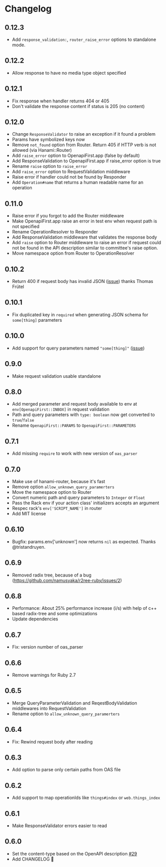 # Changelog

## 0.12.3
- Add `response_validation:`, `router_raise_error` options to standalone mode.

## 0.12.2
- Allow response to have no media type object specified

## 0.12.1
- Fix response when handler returns 404 or 405
- Don't validate the response content if status is 205 (no content)

## 0.12.0
- Change `ResponseValidator` to raise an exception if it found a problem
- Params have symbolized keys now
- Remove `not_found` option from Router. Return 405 if HTTP verb is not allowed (via Hanami::Router)
- Add `raise_error` option to OpenapiFirst.app (false by default)
- Add ResponseValidation to OpenapiFirst.app if raise_error option is true
- Rename `raise` option to `raise_error`
- Add `raise_error` option to RequestValidation middleware
- Raise error if handler could not be found by Responder
- Add `Operation#name` that returns a human readable name for an operation

## 0.11.0
- Raise error if you forgot to add the Router middleware
- Make OpenapiFirst.app raise an error in test env when request path is not specified
- Rename OperationResolver to Responder
- Add ResponseValidation middleware that validates the response body
- Add `raise` option to Router middleware to raise an error if request could not be found in the API description similar to committee's raise option.
- Move namespace option from Router to OperationResolver

## 0.10.2
- Return 400 if request body has invalid JSON ([issue](https://github.com/ahx/openapi_first/issues/73)) thanks Thomas Frütel

## 0.10.1
- Fix duplicated key in `required` when generating JSON schema for `some[thing]` parameters

## 0.10.0
- Add support for query parameters named `"some[thing]"` ([issue](https://github.com/ahx/openapi_first/issues/40))

## 0.9.0
- Make request validation usable standalone

## 0.8.0
- Add merged parameter and request body available to env at `env[OpenapiFirst::INBOX]` in request validation
- Path and query parameters with `type: boolean` now get converted to `true`/`false`
- Rename `OpenapiFirst::PARAMS` to `OpenapiFirst::PARAMETERS`

## 0.7.1
- Add missing `require` to work with new version of `oas_parser`

## 0.7.0
- Make use of hanami-router, because it's fast
- Remove option `allow_unknown_query_paramerters`
- Move the namespace option to Router
- Convert numeric path and query parameters  to `Integer` or `Float`
- Pass the Rack env if your action class' initializers accepts an argument
- Respec rack's `env['SCRIPT_NAME']` in router
- Add MIT license

## 0.6.10
- Bugfix: params.env['unknown'] now returns `nil` as expected. Thanks @tristandruyen.

## 0.6.9
- Removed radix tree, because of a bug (https://github.com/namusyaka/r2ree-ruby/issues/2)

## 0.6.8
- Performance: About 25% performance increase (i/s) with help of c++ based radix-tree and some optimizations
- Update dependencies

## 0.6.7
- Fix: version number of oas_parser

## 0.6.6
- Remove warnings for Ruby 2.7

## 0.6.5

- Merge QueryParameterValidation and ReqestBodyValidation middlewares into RequestValidation
- Rename option to `allow_unknown_query_paramerters`

## 0.6.4

- Fix: Rewind request body after reading

## 0.6.3

- Add option to parse only certain paths from OAS file

## 0.6.2

- Add support to map operationIds like `things#index` or `web.things_index`

## 0.6.1

- Make ResponseValidator errors easier to read

## 0.6.0

- Set the content-type based on the OpenAPI description [#29](https://github.com/ahx/openapi-first/pull/29)
- Add CHANGELOG 📝

